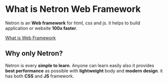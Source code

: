 # What is Netron Web Framework
Netron is an **Web framework** for html, css and js. it helps to build application or website **100x faster**.

[What is Web Framework]( https://en.wikipedia.org/wiki/Web_framework#:~:text=A%20web%20framework%20(WF)%20or%20web%20application%20framework%20(WAF)%20is%20a%20software%20framework%20that%20is%20designed%20to%20support%20the%20development%20of%20web%20applications%20including%20web%20services%2C%20web%20resources%2C%20and%20web%20APIs.) 

## Why only Netron? 
Netron is every **simple to learn**. Anyone can learn easily also it provides **best performance** as possible with **lightweight** body and **modern design**. it has both **CSS** and **JS** framework. 
